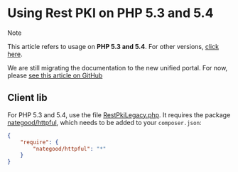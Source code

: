 ﻿# Using Rest PKI on PHP 5.3 and 5.4

> [!NOTE]
> This article refers to usage on **PHP 5.3 and 5.4**. For other versions, [click here](index.md).

We are still migrating the documentation to the new unified portal. For now, please
[see this article on GitHub](https://github.com/LacunaSoftware/RestPkiSamples/tree/master/PHP#legacy-sample-for-php-53-and-54)

## Client lib

For PHP 5.3 and 5.4, use the file [RestPkiLegacy.php](https://github.com/LacunaSoftware/RestPkiSamples/blob/master/PHP/legacy/RestPkiLegacy.php). It requires the
package [nategood/httpful](https://packagist.org/packages/nategood/httpful), which needs to be added to your `composer.json`:

```json
{
    "require": {
        "nategood/httpful": "*"
    }
}
```
